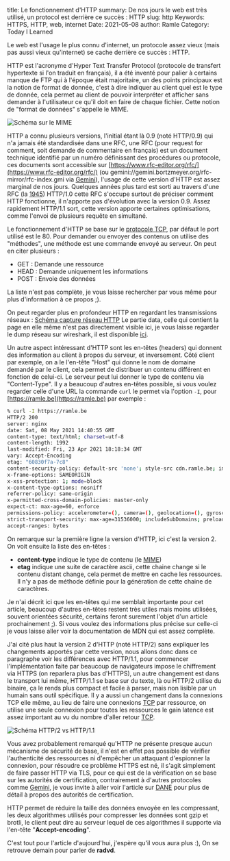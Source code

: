 title: Le fonctionnement d'HTTP
summary: De nos jours le web est très utilisé, un protocol est derrière ce succès : HTTP
slug: http
Keywords: HTTPS, HTTP, web, internet
Date: 2021-05-08
author: Ramle
Category: Today I Learned

Le web est l'usage le plus connu d'internet, un protocole assez vieux (mais pas aussi vieux qu'internet) se cache derrière ce succès : HTTP.

HTTP est l'acronyme d'Hyper Text Transfer Protocol (protocole de transfert hypertexte si l'on traduit en français), il a été inventé pour palier à certains manque de FTP qui à l'époque était majoritaire, un des points principaux est la notion de format de donnée, c'est à dire indiquer au client quel est le type de donnée, cela permet au client de pouvoir interpréter et afficher sans demander à l'utilisateur ce qu'il doit en faire de chaque fichier. Cette notion de "format de données" s'appelle le MIME.

![Schéma sur le MIME](/static/img/mime.png)

HTTP a connu plusieurs versions, l'initial étant là 0.9 (noté HTTP/0.9) qui n'a jamais été standardisée dans une RFC, une RFC (pour request for comment, soit demande de commentaire en français) est un document technique identifié par un numéro définissant des procédures ou protocole, ces documents sont accessible sur [https://www.rfc-editor.org/rfc/](https://www.rfc-editor.org/rfc/) (ou gemini://gemini.bortzmeyer.org/rfc-mirror/rfc-index.gmi via [Gemini](https://blog.eban.bzh/today-i-learned/gemini.html)), l'usage de cette version d'HTTP est assez marginal de nos jours. Quelques années plus tard est sorti au travers d'une RFC (la [1945](https://www.rfc-editor.org/rfc/rfc1945.html)) HTTP/1.0 cette RFC s'occupe surtout de préciser comment HTTP fonctionne, il n'apporte pas d'évolution avec la version 0.9. Assez rapidement HTTP/1.1 sort, cette version apporte certaines optimisations, comme l'envoi de plusieurs requête en simultané.

Le fonctionnement d'HTTP se base sur le [protocole TCP](https://blog.eban.bzh/today-i-learned/tcp.html), par défaut le port utilisé est le 80. Pour demander ou envoyer des contenus on utilise des "méthodes", une méthode est une commande envoyé au serveur. On peut en citer plusieurs :

- GET : Demande une ressource
- HEAD : Demande uniquement les informations
- POST : Envoie des données

La liste n'est pas complète, je vous laisse rechercher par vous même pour plus d'information à ce propos ;).

On peut regarder plus en profondeur HTTP en regardant les transmissions réseaux :
[Schéma capture réseau HTTP](/static/img/capture_http.png)
Le partie data, celle qui contient la page en elle même n'est pas directement visible ici, je vous laisse regarder le dump réseau sur wireshark, il est disponible [ici](/static/misc/http.pcap).


Un autre aspect intéressant d'HTTP sont les en-têtes (headers) qui donnent des information au client à propos du serveur, et inversement. Côté client par exemple, on a le l'en-tête "Host" qui donne le nom de domaine demandé par le client, cela permet de distribuer un contenu différent en fonction de celui-ci. Le serveur peut lui donner le type de contenu via "Content-Type". Il y a beaucoup d'autres en-têtes possible, si vous voulez regarder celle d'une URL la commande `curl` le permet via l'option `-I`, pour [https://ramle.be](https://ramle.be) par exemple :

```bash
% curl -I https://ramle.be
HTTP/2 200 
server: nginx
date: Sat, 08 May 2021 14:40:55 GMT
content-type: text/html; charset=utf-8
content-length: 1992
last-modified: Fri, 23 Apr 2021 18:18:34 GMT
vary: Accept-Encoding
etag: "60830f7a-7c8"
content-security-policy: default-src 'none'; style-src cdn.ramle.be; img-src cdn.ramle.be
x-frame-options: SAMEORIGIN
x-xss-protection: 1; mode=block
x-content-type-options: nosniff
referrer-policy: same-origin
x-permitted-cross-domain-policies: master-only
expect-ct: max-age=60, enforce
permissions-policy: accelerometer=(), camera=(), geolocation=(), gyroscope=(), magnetometer=(), microphone=(), payment=(), usb=()
strict-transport-security: max-age=31536000; includeSubDomains; preload
accept-ranges: bytes
```

On remarque sur la première ligne la version d'HTTP, ici c'est la version 2. On voit ensuite la liste des en-têtes :

- **content-type** indique le type de contenu (le [MIME](https://developer.mozilla.org/en-US/docs/Web/HTTP/Basics_of_HTTP/MIME_types))
- **etag** indique une suite de caractère ascii, cette chaine change si le contenu distant change, cela permet de mettre en cache les ressources. Il n'y a pas de méthode définie pour la génération de cette chaine de caractères.

Je n'ai décrit ici que les en-têtes qui me semblait importante pour cet article, beaucoup d'autres en-têtes restent très utiles mais moins utilisées, souvent orientées sécurité, certains feront surement l'objet d'un article prochainement ;). Si vous voulez des informations plus précise sur celle-ci je vous laisse aller voir la documentation de MDN qui est assez complète.

J'ai cité plus haut la version 2 d'HTTP (noté HTTP/2) sans expliquer les changements apportés par cette version, nous allons donc dans ce paragraphe voir les différences avec HTTP/1.1, pour commencer l'implémentation faite par beaucoup de navigateurs impose le chiffrement via HTTPS (on reparlera plus bas d'HTTPS), un autre changement est dans le transport lui même, HTTP/1.1 se base sur du texte, là ou HTTP/2 utilise du binaire, ça le rends plus compact et facile à parser, mais non lisible par un humain sans outil spécifique. Il y a aussi un changement dans la connexions TCP elle même, au lieu de faire une connexions [TCP](https://blog.eban.bzh/today-i-learned/tcp.html) par ressource, on utilise une seule connexion pour toutes les ressources le gain latence est assez important au vu du nombre d'aller retour [TCP](https://blog.eban.bzh/today-i-learned/tcp.html).

![Schéma HTTP/2 vs HTTP/1.1](/static/img/http2.png)

Vous avez probablement remarqué qu'HTTP ne présente presque aucun mécanisme de sécurité de base, il n'est en effet pas possible de vérifier l'authenticité des ressources ni d'empêcher un attaquant d'espionner la connexion, pour résoudre ce problème HTTPS est né, il s'agit simplement de faire passer HTTP via TLS, pour ce qui est de la vérification on se base sur les autorités de certification, contrairement à d'autres protocoles comme [Gemini](https://blog.eban.bzh/today-i-learned/gemini.html), je vous invite à aller voir l'article sur [DANE](https://blog.eban.bzh/today-i-learned/dane.html) pour plus de détail à propos des autorités de certification. 

HTTP permet de réduire la taille des données envoyée en les compressant, les deux algorithmes utilisés pour compresser les données sont gzip et brotli, le client peut dire au serveur lequel de ces algorithmes il supporte via l'en-tête "**Accept-encoding**".

C'est tout pour l'article d'aujourd'hui, j'espère qu'il vous aura plus :), On se retrouve demain pour parler de **radvd**.
